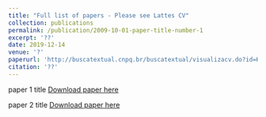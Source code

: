 ```yaml
---
title: "Full list of papers - Please see Lattes CV"
collection: publications
permalink: /publication/2009-10-01-paper-title-number-1
excerpt: '??'
date: 2019-12-14
venue: '?'
paperurl: 'http://buscatextual.cnpq.br/buscatextual/visualizacv.do?id=K4723301Z7&idiomaExibicao=2'
citation: '??'
---
```

paper 1 title
[Download paper here](http://academicpages.github.io/files/paper1.pdf)

paper 2 title
[Download paper here](http://academicpages.github.io/files/paper1.pdf)

